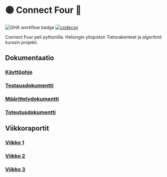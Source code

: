# :yellow_circle: Connect Four :red_circle:

![GHA workflow badge](https://github.com/Mimi-ctrl/TiraLabra/workflows/CI/badge.svg)
[![codecov](https://codecov.io/gh/Mimi-ctrl/TiraLabra/branch/main/graph/badge.svg?token=OO3HO2Y8BR)](https://codecov.io/gh/Mimi-ctrl/TiraLabra)

Connect Four peli pythonilla. Helsingin yliopiston Tietorakenteet ja algoritmit kurssin projekti.

## Dokumentaatio
### [Käyttöohje](https://github.com/Mimi-ctrl/TiraLabra/blob/main/dokumentaatio/kayttoohje.md)
### [Testausdokumentti](https://github.com/Mimi-ctrl/TiraLabra/blob/main/dokumentaatio/testausdokumentti.md)
### [Määrittelydokumentti](https://github.com/Mimi-ctrl/TiraLabra/blob/main/dokumentaatio/maarittelydokumentti.md)
### [Toteutusdokumentti](https://github.com/Mimi-ctrl/TiraLabra/blob/main/dokumentaatio/toteutusdokumentti.md)

## Viikkoraportit
### [Viikko 1](https://github.com/Mimi-ctrl/TiraLabra/blob/main/dokumentaatio/viikkoraportit/viikko1.md)
### [Viikko 2](https://github.com/Mimi-ctrl/TiraLabra/blob/main/dokumentaatio/viikkoraportit/viikko2.md)
### [Viikko 3](https://github.com/Mimi-ctrl/TiraLabra/blob/main/dokumentaatio/viikkoraportit/viikko3.md)

